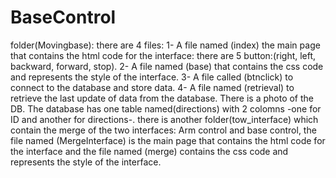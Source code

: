 # BaseControl
<!-- Name: Asmaa Abdurrhman Azimudin
     Umm-Al-Qura university 
     Student No: 438017617 
-->
folder(Movingbase): there are 4 files: 
1- A file named (index) the main page that contains the html code for the interface: there are 5 button:(right, left, backward, forward, stop). 
2- A file named (base) that contains the css code and represents the style of the interface. 
3- A file called (btnclick) to connect to the database and store data. 
4- A file named (retrieval) to retrieve the last update of data from the database. 
There is a photo of the DB. The database has one table named(directions) with 2 colomns -one for ID and another for directions-. 
there is another folder(tow_interface) which contain the merge of the two interfaces: Arm control and base control, the file named (MergeInterface) is the main page that contains the html code for the interface and the file named (merge) contains the css code and represents the style of the interface.
